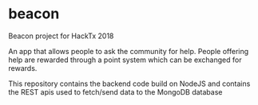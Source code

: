 # beacon
Beacon project for HackTx 2018

An app that allows people to ask the community for help. People offering help are rewarded through a point system which can be exchanged for rewards. 

This repository contains the backend code build on NodeJS and contains the REST apis used to fetch/send data to the MongoDB database

